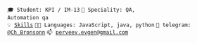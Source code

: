 <code>🎓 Student: KPI / IM-13</code>
<code>👷 Speciality: QA, Automation qa</code><br>
<code>💡 [Skills](SKILLS.md)</code>
<code>🧑‍💻 Languages: JavaScript, java, python</code>
<code>💬 telegram: [@Ch_Bronsonn](https://t.me/Ch_Bronsonn)</code>
<code>📫 [perveev.evgen@gmail.com](mailto:perveev.evgen@gmail.com)</code>
